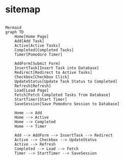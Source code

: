 # sitemap
<pre>
<code>
Mermaid
graph TD
    Home[Home Page]
    Add[Add Task]
    Active[Active Tasks]
    Completed[Completed Tasks]
    Timer[Pomodoro Timer]

    AddForm[Submit Form]
    InsertTask[Insert Task into Database]
    Redirect[Redirect to Active Tasks]
    Checkbox[Checkbox Click]
    UpdateStatus[Update Task Status to Completed]
    Refresh[Refresh]
    Load[Load Page]
    Fetch[Fetch Completed Tasks from Database]
    StartTimer[Start Timer]
    SaveSession[Save Pomodoro Session to Database]

    Home --> Add
    Home --> Active
    Home --> Completed
    Home --> Timer

    Add --> AddForm --> InsertTask --> Redirect
    Active --> Checkbox --> UpdateStatus
    Active --> Refresh
    Completed --> Load --> Fetch
    Timer --> StartTimer --> SaveSession
</code>
</pre>
